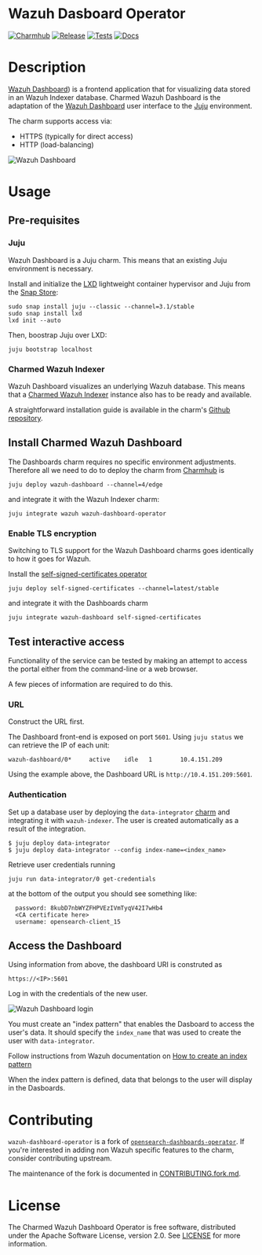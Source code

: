 # Wazuh Dasboard Operator
[![Charmhub](https://charmhub.io/wazuh-dashboard/badge.svg)](https://charmhub.io/wazuh-dashboard)
[![Release](https://github.com/canonical/wazuh-dashboard-operator/actions/workflows/release.yaml/badge.svg)](https://github.com/canonical/wazuh-dashboard-operator/actions/workflows/release.yaml)
[![Tests](https://github.com/canonical/wazuh-dashboard-operator/actions/workflows/ci.yaml/badge.svg?branch=main)](https://github.com/canonical/wazuh-dashboard-operator/actions/workflows/ci.yaml)
[![Docs](https://github.com/canonical/wazuh-dashboard-operator/actions/workflows/sync_docs.yaml/badge.svg)](https://github.com/canonical/wazuh-dashboard-operator/actions/workflows/sync_docs.yaml)



[//]: # (<h1 align="center">)
[//]: # (  <a href="https://wazuh.com/">)
[//]: # (    <img src="https://wazuh.com/uploads/2022/05/WAZUH.png" alt="Wazuh" />)
[//]: # (  </a>)
[//]: # (  <br />)
[//]: # (</h1>)

# Description

[Wazuh Dashboard](https://documentation.wazuh.com/current/user-manual/wazuh-dashboard/)) 
is a frontend application that for visualizing data stored in an Wazuh Indexer
database. Charmed Wazuh Dashboard is the adaptation of the 
[Wazuh Dashboard](https://documentation.wazuh.com/current/user-manual/wazuh-dashboard/) 
user interface to the [Juju](https://juju.is/) environment.

The charm supports access via:

 - HTTPS (typically for direct access)
 - HTTP (load-balancing) 

![Wazuh Dashboard](./docs/opensearch_dashboard.png)

# Usage

## Pre-requisites

### Juju

Wazuh Dashboard is a Juju charm. This means that an existing Juju environment is necessary.

Install and initialize the [LXD](https://canonical.com/lxd) 
lightweight container hypervisor and Juju from the [Snap Store](https://snapcraft.io/store):

```shell
sudo snap install juju --classic --channel=3.1/stable
sudo snap install lxd
lxd init --auto
```
Then, boostrap Juju over LXD:
```shell
juju bootstrap localhost
```

### Charmed Wazuh Indexer

Wazuh Dashboard visualizes an underlying Wazuh database.
This means that a [Charmed Wazuh Indexer](https://charmhub.io/wazuh-indexer/)
instance also has to be ready and available.

A straightforward installation guide is available in the charm's 
[Github repository](https://github.com/canonical/wazuh-indexer-operator?tab=readme-ov-file#usage).


## Install Charmed Wazuh Dashboard

The Dashboards charm requires no specific environment adjustments.
Therefore all we need to do to deploy the charm from [Charmhub](https://charmhub.io/wazuh-dashboard) is 

```shell
juju deploy wazuh-dashboard --channel=4/edge
```
and integrate it with the Wazuh Indexer charm:
```shell
juju integrate wazuh wazuh-dashboard-operator
```

### Enable TLS encryption

Switching to TLS support for the Wazuh Dashboard charms goes identically to
how it goes for Wazuh.

Install the 
[self-signed-certificates operator](https://github.com/canonical/self-signed-certificates-operator)

```shell
juju deploy self-signed-certificates --channel=latest/stable
```
and integrate it with the Dashboards charm

```shell
juju integrate wazuh-dashboard self-signed-certificates
```

## Test interactive access

Functionality of the service can be tested by making an attempt to access the
portal either from the command-line or a web browser.

A few pieces of information are required to do this.

### URL

Construct the URL first.

The Dashboard front-end is exposed on port `5601`. Using `juju status` we can
retrieve the IP of each unit:

```shell
wazuh-dashboard/0*     active    idle   1        10.4.151.209              
```

Using the example above, the Dashboard URL is `http://10.4.151.209:5601`.


### Authentication

Set up a database user by deploying the `data-integrator` [charm](https://charmhub.io/data-integrator)
and integrating it with `wazuh-indexer`. The user is created automatically as a result of the integration.

```shell
$ juju deploy data-integrator
$ juju deploy data-integrator --config index-name=<index_name>
```

Retrieve user credentials running

```shell
juju run data-integrator/0 get-credentials
```
at the bottom of the output you should see something like:

```text
  password: 8kubD7nbWYZFHPVEzIVmTyqV42I7wHb4
  <CA certificate here>
  username: opensearch-client_15
```

## Access the Dashboard

Using information from above, the dashboard URI is construted as 

```text
https://<IP>:5601
```

Log in with the credentials of the new user.

![Wazuh Dashboard login](./docs/opensearch_dashboard_login.png)

You must create an "index pattern" that enables the Dasboard to access the user's data.
It should specify the `index_name` that was used to create the user with `data-integrator`.

Follow instructions from Wazuh documentation on 
[How to create an index pattern](https://documentation.wazuh.com/current/user-manual/wazuh-indexer/wazuh-indexer-indices.html)

When the index pattern is defined, data that belongs to the user will display in the Dasboards.


# Contributing

`wazuh-dashboard-operator` is a fork of [`opensearch-dashboards-operator`](https://github.com/canonical/opensearch-dashboards-operator). If you're interested in adding non Wazuh specific features to the charm, consider contributing upstream.

The maintenance of the fork is documented in [CONTRIBUTING.fork.md](CONTRIBUTING.fork.md).

# License

The Charmed Wazuh Dashboard Operator is free software, distributed under the Apache
Software License, version 2.0. See [LICENSE](./LICENSE) for more information.

